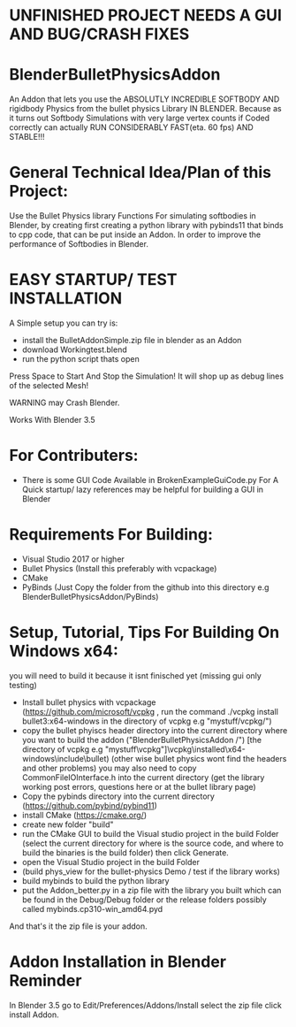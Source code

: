 # UNFINISHED PROJECT NEEDS A GUI AND BUG/CRASH FIXES
# BlenderBulletPhysicsAddon
An Addon that lets you use the ABSOLUTLY INCREDIBLE SOFTBODY AND rigidbody Physics from the bullet physics Library IN BLENDER.
Because as it turns out Softbody Simulations with very large vertex counts if Coded correctly can actually RUN CONSIDERABLY FAST(eta. 60 fps) AND STABLE!!!

# General Technical Idea/Plan of this Project:
Use the Bullet Physics library Functions For simulating softbodies in Blender, by creating first creating a python library with pybinds11 that binds to cpp code, that can be put inside an Addon. In order to improve the performance of Softbodies in Blender.

# EASY STARTUP/ TEST INSTALLATION
A Simple setup you can try is:
- install the BulletAddonSimple.zip file in blender as an Addon
- download Workingtest.blend
- run the python script thats open

Press Space to Start And Stop the Simulation! It will shop up as debug lines of the selected Mesh!

WARNING may Crash Blender.

Works With Blender 3.5

# For Contributers:
- There is some GUI Code Available in BrokenExampleGuiCode.py For A Quick startup/ lazy references may be helpful for building a GUI in Blender 

# Requirements For Building:
- Visual Studio 2017 or higher
- Bullet Physics (Install this preferably with vcpackage)
- CMake
- PyBinds (Just Copy the folder from the github into this directory e.g BlenderBulletPhysicsAddon/PyBinds)

# Setup, Tutorial, Tips For Building On Windows x64:
you will need to build it because it isnt finisched yet (missing gui only testing)
- Install bullet physics with vcpackage (https://github.com/microsoft/vcpkg , run the command ./vcpkg install bullet3:x64-windows in the directory of vcpkg e.g "mystuff/vcpkg/")
- copy the bullet phyiscs header directory into the current directory where you want to build the addon ("BlenderBulletPhysicsAddon
/") [the directory of vcpkg e.g "mystuff\vcpkg"]\vcpkg\installed\x64-windows\include\bullet)
  (other wise bullet physics wont find the headers and other problems)
  you may also need to copy CommonFileIOInterface.h into the current directory
  (get the library working post errors, questions here or at the bullet library page)
- Copy the pybinds directory into the current directory (https://github.com/pybind/pybind11)
- install CMake (https://cmake.org/)
- create new folder "build"
- run the CMake GUI to build the Visual studio project in the build Folder (select the current directory for where is the source code, and where to build the binaries is the build folder) then click Generate.
- open the Visual Studio project in the build Folder
- (build phys_view for the bullet-physics Demo / test if the library works)
- build mybinds to build the python library
- put the Addon_better.py in a zip file with the library you built which can be found in the Debug/Debug folder or the release folders possibly called mybinds.cp310-win_amd64.pyd

And that's it the zip file is your addon.

# Addon Installation in Blender Reminder
In Blender 3.5 go to Edit/Preferences/Addons/Install select the zip file click install Addon.
